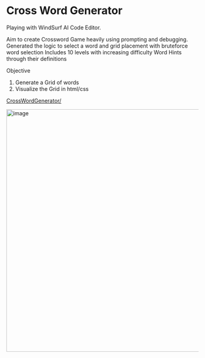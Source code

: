 # Cross Word Generator

Playing with WindSurf AI Code Editor.

Aim to create Crossword Game heavily using prompting and debugging.
Generated the logic to select a word and grid placement with bruteforce word selection
Includes 10 levels with increasing difficulty
Word Hints through their definitions


Objective
1. Generate a Grid of words
2. Visualize the Grid in html/css

[CrossWordGenerator/](https://www.joshho.com/blog/2025/08/05/from-zero-to-crossword-generator-with-windsurf-ai/)

<img width="1024" height="636" alt="image" src="https://github.com/user-attachments/assets/0bcc8e51-2c25-48d1-8f14-54d97d90d737" />
